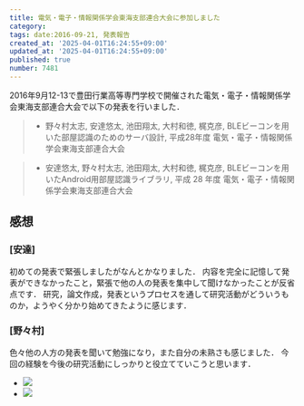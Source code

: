```yaml
---
title: 電気・電子・情報関係学会東海支部連合大会に参加しました
category:
tags: date:2016-09-21, 発表報告
created_at: '2025-04-01T16:24:55+09:00'
updated_at: '2025-04-01T16:24:55+09:00'
published: true
number: 7481
---
```


2016年9月12-13で豊田行業高等専門学校で開催された電気・電子・情報関係学会東海支部連合大会で以下の発表を行いました．
> - 野々村太志, 安達悠太, 池田翔太, 大村和徳, 梶克彦, BLEビーコンを用いた部屋認識のためのサーバ設計, 平成28年度 電気・電子・情報関係学会東海支部連合大会

> - 安達悠太, 野々村太志, 池田翔太, 大村和徳, 梶克彦, BLEビーコンを用いたAndroid用部屋認識ライブラリ, 平成 28 年度 電気・電子・情報関係学会東海支部連合大会

## 感想 
### [安達]
初めての発表で緊張しましたがなんとかなりました．
内容を完全に記憶して発表ができなかったこと，緊張で他の人の発表を集中して聞けなかったことが反省点です．
研究，論文作成，発表というプロセスを通して研究活動がどういうものか，ようやく分かり始めてきたように感じます．

### [野々村]
色々他の人方の発表を聞いて勉強になり，また自分の未熟さも感じました．
今回の経験を今後の研究活動にしっかりと役立てていこうと思います．

<div class="img-container">
    <ul class="slider">
        <li><a href="/hpg/img/2016/09/Slack-for-iOS-Upload-1.jpg" data-lightbox="2016-09-21"><img src="/hpg/img/thumbnail/2016/09/Slack-for-iOS-Upload-1.jpg"  /></a></li>
        <li><a href="/hpg/img/2016/09/S__54263810.jpg" data-lightbox="2016-09-21"><img src="/hpg/img/thumbnail/2016/09/S__54263810.jpg"  /></a></li>
    </ul>
</div>
